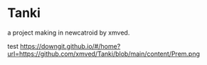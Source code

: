 # Tanki
a project making in newcatroid by xmved.


test https://downgit.github.io/#/home?url=https://github.com/xmved/Tanki/blob/main/content/Prem.png
